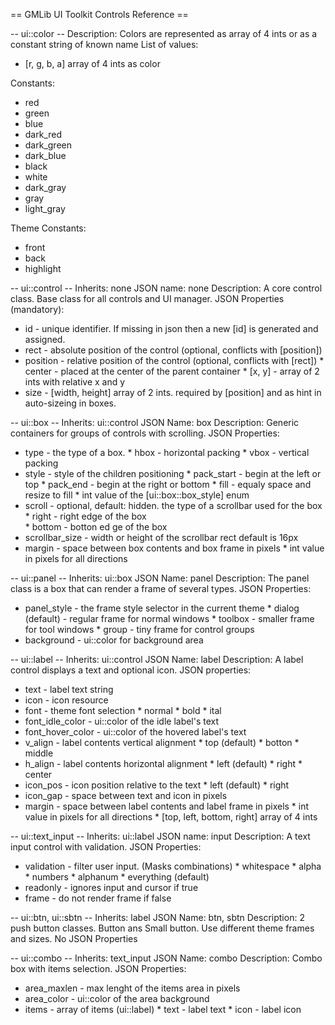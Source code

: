 == GMLib UI Toolkit Controls Reference ==

-- ui::color --
Description: Colors are represented as array of 4 ints or as a constant string of known name
List of values:
 * [r, g, b, a] array of 4 ints as color

Constants:
 * red
 * green
 * blue
 * dark_red
 * dark_green
 * dark_blue
 * black
 * white
 * dark_gray
 * gray
 * light_gray

Theme Constants:
 * front
 * back
 * highlight

-- ui::control --
Inherits: none
JSON name: none
Description: A core control class. 
             Base class for all controls and UI manager.
JSON Properties (mandatory):
* id       - unique identifier. If missing in json then 
             a new [id] is generated and assigned.
* rect     - absolute position of the control (optional, conflicts with [position])
* position - relative position of the control (optional, conflicts with [rect])
             * center - placed at the center of the parent container
             * [x, y] - array of 2 ints with relative x and y
* size     - [width, height] array of 2 ints.
             required by [position] and as hint in auto-sizeing in boxes.

-- ui::box --
Inherits: ui::control
JSON Name: box
Description: Generic containers for groups of controls with scrolling.
JSON Properties:
* type           - the type of a box.
                   * hbox - horizontal packing
                   * vbox - vertical packing
* style          - style of the children positioning
                   * pack_start - begin at the left or top
                   * pack_end   - begin at the right or bottom
                   * fill       - equaly space and resize to fill
                   * int value of the [ui::box::box_style] enum
* scroll         - optional, default: hidden. the type of a scrollbar used for the box
                   * right  - right edge of the box  
                   * bottom - botton ed       ge of the box
* scrollbar_size - width or height of the scrollbar rect
                   default is 16px
* margin         - space between box contents and box frame in pixels
                   * int value in pixels for all directions
                   

-- ui::panel -- 
Inherits: ui::box
JSON Name: panel
Description: The panel class is a box that can render a frame of several types.
JSON Properties:
* panel_style   - the frame style selector in the current theme
                  * dialog (default) - regular frame for normal windows
                  * toolbox - smaller frame for tool windows
                  * group - tiny frame for control groups
* background    - ui::color for background area

-- ui::label --
Inherits: ui::control
JSON Name: label 
Description: A label control displays a text and optional icon.
JSON properties:
* text      - label text string
* icon      - icon resource
* font      - theme font selection
              * normal
              * bold
              * ital
* font_idle_color  - ui::color of the idle label's text
* font_hover_color - ui::color of the hovered label's text
* v_align   - label contents vertical alignment
              * top (default)
              * botton
              * middle
* h_align   - label contents horizontal alignment
              * left (default)
              * right
              * center
* icon_pos   - icon position relative to the text
               * left (default)
               * right
* icon_gap   - space between text and icon in pixels
* margin     - space between label contents and label frame in pixels
               * int value in pixels for all directions
               * [top, left, bottom, right] array of 4 ints

-- ui::text_input --
Inherits: ui::label
JSON name: input
Description: A text input control with validation.
JSON Properties:
* validation - filter user input. (Masks combinations)
             * whitespace
             * alpha
             * numbers
             * alphanum
             * everything (default)
* readonly   - ignores input and cursor if true
* frame      - do not render frame if false

-- ui::btn, ui::sbtn --
Inherits: label
JSON Name: btn, sbtn
Description: 2 push button classes. Button ans Small button.
             Use different theme frames and sizes.
No JSON Properties

-- ui::combo --
Inherits: text_input
JSON Name: combo
Description: Combo box with items selection.
JSON Properties:
* area_maxlen     - max lenght of the items area in pixels
* area_color      - ui::color of the area background
* items           - array of items (ui::label)
                    * text - label text
                    * icon - label icon